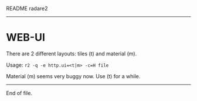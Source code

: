 README radare2

---


WEB-UI
======

There are 2 different layouts: tiles (t) and material (m).

Usage: `r2 -q -e http.ui=<t|m> -c=H file`

Material (m) seems very buggy now.  Use (t) for a while.


---

End of file.
